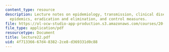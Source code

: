 ```yaml
---
content_type: resource
description: Lecture notes on epidemiology, transmission, clinical disease progression,
  epidemics, eradication and elimination, and control measures.
file: https://ol-ocw-studio-app-production.s3.amazonaws.com/courses/20-106j-systems-microbiology-fall-2006/4f71336667d483822ce8d369331d0c88_lecture22.pdf
file_type: application/pdf
resourcetype: Document
title: lecture22.pdf
uid: 4f713366-67d4-8382-2ce8-d369331d0c88
---
```

